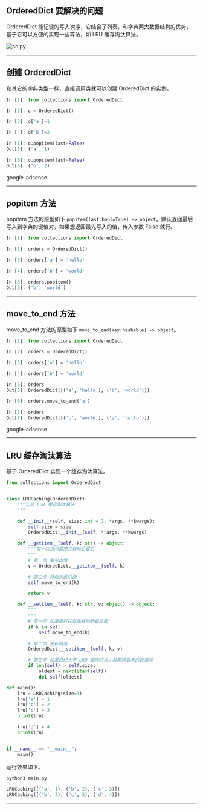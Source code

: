 ## OrderedDict 要解决的问题
OrderedDict 能记键的写入次序，它结合了列表，和字典两大数据结构的优势，基于它可以方便的实现一些算法，如 LRU 缓存淘汰算法。

![sqlpy](static/2020-26/sqlpy-orderedict.jpg)

---

## 创建 OrderedDict
和其它的字典类型一样，直接调用类就可以创建 OrderedDict 的实例。
```python
In [1]: from collections import OrderedDict                                     

In [2]: o = OrderedDict()                                                       

In [3]: o['a']=1                                                                

In [4]: o['b']=2                                                                

In [5]: o.popitem(last=False)                                                   
Out[5]: ('a', 1)

In [6]: o.popitem(last=False)                                                   
Out[6]: ('b', 2)
```

google-adsense

---


## popitem 方法
popitem 方法的原型如下 `popitem(last:bool=True) -> object`，默认返回最后写入到字典的键值对，如果想返回最先写入的值，传入参数 False 就行。
```python
In [1]: from collections import OrderedDict                                     

In [2]: orders = OrderedDict()                                                  

In [3]: orders['a'] = 'hello'                                                   

In [4]: orders['b'] = 'world'                                                   

In [5]: orders.popitem()                                                        
Out[5]: ('b', 'world')
```

---

## move_to_end 方法
move_to_end 方法的原型如下 `move_to_end(key:hashable) -> object`。
```python
In [1]: from collections import OrderedDict                                     

In [2]: orders = OrderedDict()                                                  

In [3]: orders['a'] = 'hello'                                                   

In [4]: orders['b'] = 'world'                                                   

In [5]: orders                                                                  
Out[5]: OrderedDict([('a', 'hello'), ('b', 'world')])

In [6]: orders.move_to_end('a')                                                 

In [7]: orders                                                                  
Out[7]: OrderedDict([('b', 'world'), ('a', 'hello')])
```

google-adsense

---


## LRU 缓存淘汰算法
基于 OrderedDict 实现一个缓存淘汰算法。
```python
from collections import OrderedDict


class LRUCaching(OrderedDict):
    """实现 LUR 缓存淘汰算法.
    """

    def __init__(self, size: int = 7, *args, **kwargs):
        self.size = size
        OrderedDict.__init__(self, * args, **kwargs)

    def __getitem__(self, k: str) -> object:
        """每一次访问都把它移动后最后
        """
        # 第一步 索引出值
        v = OrderedDict.__getitem__(self, k)

        # 第二步 移动到最后面
        self.move_to_end(k)

        return v

    def __setitem__(self, k: str, v: object) -> object:
        """
        """
        # 第一步 如果键存在就先移动到最后面
        if k in self:
            self.move_to_end(k)

        # 第二步 更新键值
        OrderedDict.__setitem__(self, k, v)

        # 第三步 如果已经大于 LRU 缓存的大小就删除最老的数据项
        if len(self) > self.size:
            oldest = next(iter(self))
            del self[oldest]

def main():
    lru = LRUCaching(size=3)
    lru['a'] = 1
    lru['b'] = 2
    lru['c'] = 3
    print(lru)

    lru['d'] = 4
    print(lru)


if __name__ == "__main__":
    main()
```
运行效果如下。
```python
python3 main.py

LRUCaching([('a', 1), ('b', 2), ('c', 3)])
LRUCaching([('b', 2), ('c', 3), ('d', 4)])
```

---
